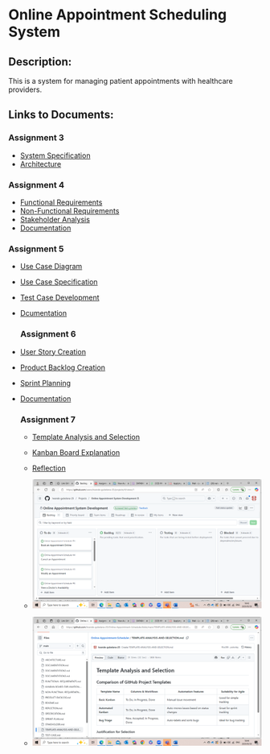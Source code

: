 # Online Appointment Scheduling System

## Description:
This is a system for managing patient appointments with healthcare providers.

## Links to Documents:
### Assignment 3
- [System Specification](SPECIFICATION.md)
- [Architecture](ARCHITECTURE.md)

### Assignment 4
- [Functional Requirements](FUNTIONAL.md)
-  [Non-Functional Requirements](NON-FUNCTIONAL-REQUIREMENTS.md)
-  [Stakeholder Analysis](STAKEHOLDER.md)
-  [Documentation](DOCUMENTATION.md)

### Assignment 5
- [Use Case Diagram](USE-CASE-DIAGRAM.md)
- [Use Case Specification](USE-CASE-SPECIFICATION.md)
- [Test Case Development](TEST-CASE.md)
- [Dcumentation](DOCUMENTATION2.md)

  ### Assignment 6
- [User Story Creation](USER-STORY-CREATION.md)
- [Product Backlog Creation](PRODUCT-BACKLOG.md)
- [Sprint Planning](SPRINT-PLAN.md)
- [Documentation](DOCUMENTATION3.md)

  ### Assignment 7
  - [Template Analysis and Selection](TEMPLATE-ANALYSIS-AND-SELECTION.md)
  - [Kanban Board Explanation](KANBAN-BOARD-EXPLANATION.md)
  - [Reflection](REFLECTION.md)
 
  - ![Project Screenshot](https://github.com/lwande-gubelana-25/Online-Appointment-Scheduler/blob/main/Screenshot%20(105).png?raw=true)
  - ![Project Screenshot](https://github.com/lwande-gubelana-25/Online-Appointment-Scheduler/blob/main/Screenshot%20(106).png?raw=true)
